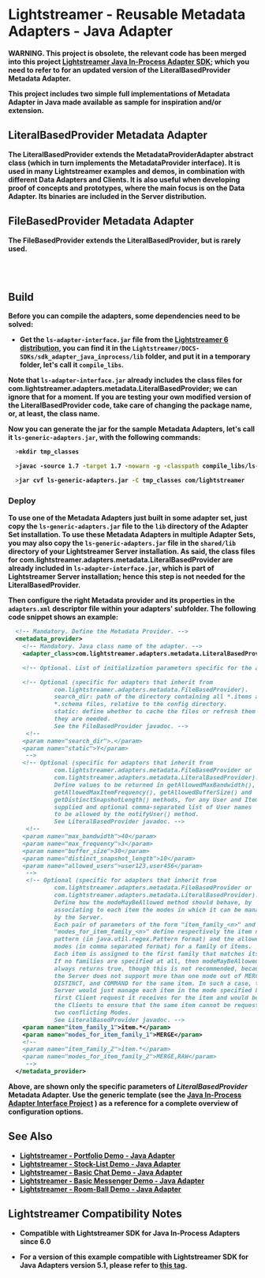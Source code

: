 # Lightstreamer - Reusable Metadata Adapters - Java Adapter

<!-- START DESCRIPTION lightstreamer-example-reusablemetadata-adapter-java -->

<b>WARNING. This project is obsolete, the relevant code has been merged into this project [Lightstreamer Java In-Process Adapter SDK](https://github.com/Lightstreamer/Lightstreamer-lib-adapter-java-inprocess); which you need to refer to for an updated version of the LiteralBasedProvider Metadata Adapter.<b>

This project includes two simple full implementations of Metadata Adapter in Java made available as sample for inspiration and/or extension.

## LiteralBasedProvider Metadata Adapter

The LiteralBasedProvider extends the MetadataProviderAdapter abstract class (which in turn implements the MetadataProvider interface). It is used in many Lightstreamer examples and demos, in combination with different Data Adapters and Clients.
It is also useful when developing proof of concepts and prototypes, where the main focus is on the Data Adapter.
Its binaries are included in the Server distribution.

## FileBasedProvider Metadata Adapter

The FileBasedProvider extends the LiteralBasedProvider, but is rarely used.
<!-- END DESCRIPTION lightstreamer-example-reusablemetadata-adapter-java -->
<br>
<br>

## Build

Before you can compile the adapters, some dependencies need to be solved:
* Get the `ls-adapter-interface.jar` file from the [Lightstreamer 6 distribution](http://www.lightstreamer.com/download), you can find it in the `Lightstreamer/DOCS-SDKs/sdk_adapter_java_inprocess/lib` folder, and put it in a temporary folder, let's call it `compile_libs`.

Note that `ls-adapter-interface.jar` already includes the class files for com.lightstreamer.adapters.metadata.LiteralBasedProvider; we can ignore that for a moment.
If you are testing your own modified version of the LiteralBasedProvider code, take care of changing the package name, or, at least, the class name.

Now you can generate the jar for the sample Metadata Adapters, let's call it `ls-generic-adapters.jar`, with the following commands:
```sh
  >mkdir tmp_classes

  >javac -source 1.7 -target 1.7 -nowarn -g -classpath compile_libs/ls-adapter-interface.jar -sourcepath src -d tmp_classes src/com/lightstreamer/adapters/metadata/LiteralBasedProvider.java src/com/lightstreamer/adapters/metadata/FileBasedProvider.java

  >jar cvf ls-generic-adapters.jar -C tmp_classes com/lightstreamer
```

### Deploy

To use one of the Metadata Adapters just built in some adapter set, just copy the `ls-generic-adapters.jar` file to the `lib` directory of the Adapter Set installation.
To use these Metadata Adapters in multiple Adapter Sets, you may also copy the `ls-generic-adapters.jar` file in the `shared/lib` directory of your Lightstreamer Server installation. 
As said, the class files for com.lightstreamer.adapters.metadata.LiteralBasedProvider are already included in `ls-adapter-interface.jar`, which is part of Lightstreamer Server installation; hence this step is not needed for the LiteralBasedProvider.

Then configure the right Metadata provider and its properties in the `adapters.xml` descriptor file within your adapters' subfolder. The following code snippet shows an example: 
```xml
  <!-- Mandatory. Define the Metadata Provider. -->
  <metadata_provider>
    <!-- Mandatory. Java class name of the adapter. -->
    <adapter_class>com.lightstreamer.adapters.metadata.LiteralBasedProvider</adapter_class>

    <!-- Optional. List of initialization parameters specific for the adapter. -->

    <!-- Optional (specific for adapters that inherit from
             com.lightstreamer.adapters.metadata.FileBasedProvider).
             search_dir: path of the directory containing all *.items and
             *.schema files, relative to the config directory.
             static: define whether to cache the files or refresh them any time
             they are needed.
             See the FileBasedProvider javadoc. -->
     <!--
    <param name="search_dir">.</param>
    <param name="static">Y</param>
     -->
    <!-- Optional (specific for adapters that inherit from
             com.lightstreamer.adapters.metadata.FileBasedProvider or
             com.lightstreamer.adapters.metadata.LiteralBasedProvider).
             Define values to be returned in getAllowedMaxBandwidth(),
             getAllowedMaxItemFrequency(), getAllowedBufferSize() and
             getDistinctSnapshotLength() methods, for any User and Item
             supplied and optional comma-separated list of User names
             to be allowed by the notifyUser() method.
             See LiteralBasedProvider javadoc. -->
     <!--
    <param name="max_bandwidth">40</param>
    <param name="max_frequency">3</param>
    <param name="buffer_size">30</param>
    <param name="distinct_snapshot_length">10</param>
    <param name="allowed_users">user123,user456</param>
     -->
     <!-- Optional (specific for adapters that inherit from
             com.lightstreamer.adapters.metadata.FileBasedProvider or
             com.lightstreamer.adapters.metadata.LiteralBasedProvider).
             Define how the modeMayBeAllowed method should behave, by
             associating to each item the modes in which it can be managed
             by the Server.
             Each pair of parameters of the form "item_family_<n>" and
             "modes_for_item_family_<n>" define respectively the item name
             pattern (in java.util.regex.Pattern format) and the allowed
             modes (in comma separated format) for a family of items.
             Each item is assigned to the first family that matches its name.
             If no families are specified at all, then modeMayBeAllowed
             always returns true, though this is not recommended, because
             the Server does not support more than one mode out of MERGE,
             DISTINCT, and COMMAND for the same item. In such a case, the
             Server would just manage each item in the mode specified by the
             first Client request it receives for the item and would be up to
             the Clients to ensure that the same item cannot be requested in
             two conflicting Modes.
             See LiteralBasedProvider javadoc. -->
    <param name="item_family_1">item.*</param>
    <param name="modes_for_item_family_1">MERGE</param>
    <!--
    <param name="item_family_2">item.*</param>
    <param name="modes_for_item_family_2">MERGE,RAW</param>
     -->
  </metadata_provider>
```

Above, are shown only the specific parameters of *LiteralBasedProvider* Metadata Adapter. Use the generic template (see the [Java In-Process Adapter Interface Project](https://github.com/Lightstreamer/Lightstreamer-lib-adapter-java-inprocess#configuration) ) as a reference for a complete overview of configuration options.

## See Also
<!-- START RELATED_ENTRIES -->

* [Lightstreamer - Portfolio Demo - Java Adapter](https://github.com/Lightstreamer/Lightstreamer-example-Portfolio-adapter-java)
* [Lightstreamer - Stock-List Demo - Java Adapter](https://github.com/Lightstreamer/Lightstreamer-example-Stocklist-adapter-java)
* [Lightstreamer - Basic Chat Demo - Java Adapter](https://github.com/Lightstreamer/Lightstreamer-example-Chat-adapter-java)
* [Lightstreamer - Basic Messenger Demo - Java Adapter](https://github.com/Lightstreamer/Lightstreamer-example-Messenger-adapter-java)
* [Lightstreamer - Room-Ball Demo - Java Adapter](https://github.com/Lightstreamer/Lightstreamer-example-RoomBall-adapter-java)

<!-- END RELATED_ENTRIES -->

## Lightstreamer Compatibility Notes

* Compatible with Lightstreamer SDK for Java In-Process Adapters since 6.0
- For a version of this example compatible with Lightstreamer SDK for Java Adapters version 5.1, please refer to [this tag](https://github.com/Lightstreamer/Lightstreamer-example-ReusableMetadata-adapter-java/tree/for_Lightstreamer_5.1).

